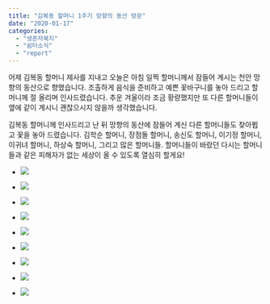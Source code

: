 ```yaml
---
title: "김복동 할머니 1주기 망향의 동산 방문"
date: "2020-01-17"
categories: 
  - "생존자복지"
  - "쉼터소식"
  - "report"
---
```


어제 김복동 할머니 제사를 지내고 오늘은 아침 일찍 할머니께서 잠들어 계시는 천안 망향의 동산으로 향했습니다. 조촐하게 음식을 준비하고 예쁜 꽃바구니를 놓아 드리고 할머니께 절 올리며 인사드렸습니다. 추운 겨울이라 조금 황량했지만 또 다른 할머니들이 옆에 같이 계시니 괜찮으시지 않을까 생각했습니다.

김복동 할머니께 인사드리고 난 뒤 망향의 동산에 잠들어 계신 다른 할머니들도 찾아뵙고 꽃을 놓아 드렸습니다. 김학순 할머니, 장점돌 할머니, 송신도 할머니, 이기정 할머니, 이귀녀 할머니, 하상숙 할머니, 그리고 많은 할머니들. 할머니들이 바랐던 다시는 할머니들과 같은 피해자가 없는 세상이 올 수 있도록 열심히 할게요!

- ![](http://womenandwar.net/kr/wp-content/uploads/2020/01/photo_2020-01-17_16-04-49-1024x768.jpg)
    
- ![](http://womenandwar.net/kr/wp-content/uploads/2020/01/photo_2020-01-17_16-07-45-1024x768.jpg)
    
- ![](http://womenandwar.net/kr/wp-content/uploads/2020/01/photo_2020-01-17_16-07-50-1024x768.jpg)
    
- ![](http://womenandwar.net/kr/wp-content/uploads/2020/01/photo_2020-01-17_16-07-53-1024x768.jpg)
    
- ![](http://womenandwar.net/kr/wp-content/uploads/2020/01/photo_2020-01-17_16-07-57-768x1024.jpg)
    
- ![](http://womenandwar.net/kr/wp-content/uploads/2020/01/photo_2020-01-17_16-08-00-768x1024.jpg)
    
- ![](http://womenandwar.net/kr/wp-content/uploads/2020/01/photo_2020-01-17_16-08-04-768x1024.jpg)
    
- ![](http://womenandwar.net/kr/wp-content/uploads/2020/01/photo_2020-01-17_16-09-24-768x1024.jpg)
    

- ![](http://womenandwar.net/kr/wp-content/uploads/2020/01/photo_2020-01-17_17-21-00-1024x767.jpg)
